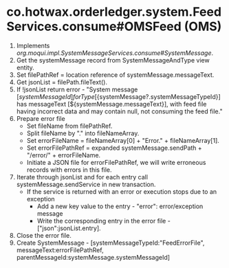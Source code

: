 # co.hotwax.orderledger.system.FeedServices.consume#OMSFeed (OMS)
1. Implements _org.moqui.impl.SystemMessageServices.consume#SystemMessage_.
2. Get the systemMessage record from SystemMessageAndType view entity.
3. Set filePathRef = location reference of systemMessage.messageText.
4. Get jsonList = filePath.fileText().
5. If !jsonList return error - "System message [${systemMessageId}] for Type [${systemMessage?.systemMessageTypeId}] has messageText [${systemMessage.messageText}], with feed file having incorrect data and may contain null, not consuming the feed file."
6. Prepare error file
   * Set fileName from filePathRef.
   * Split fileName by "." into fileNameArray.
   * Set errorFileName = fileNameArray[0] + "Error." + fileNameArray[1].
   * Set errorFilePathRef = expanded systemMessage.sendPath + "/error/" + errorFileName.
   * Initiate a JSON file for errorFilePathRef, we will write erroneous records with errors in this file.
7. Iterate through jsonList and for each entry call systemMessage.sendService in new transaction.
   * If the service is returned with an error or execution stops due to an exception
     * Add a new key value to the entry - "error": error/exception message 
     * Write the corresponding entry in the error file -  ["json":jsonList.entry].
8. Close the error file.
9. Create SystemMessage - [systemMessageTypeId:"FeedErrorFile", messageText:errorFilePathRef, parentMessageId:systemMessage.systemMessageId]
